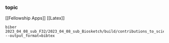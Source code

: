 ### topic
[[Fellowship Apps]]
[[Latex]]

```shell
biber 2023_04_08_sub_F32/2023_04_08_sub_Biosketch/build/contributions_to_science.bcf --output_format=bibtex
```
